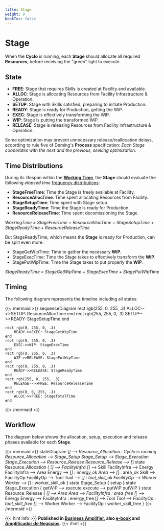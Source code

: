```yaml
---
title: Stage
weight: 9
bookToc: false
---
```

# Stage

When the **Cyclo** is running, each **Stage** should allocate all required **Resources**, before receiving the "green" light to execute.

## State

- **FREE**: Stage that requires Skills is created at Facility and available.
- **ALLOC**: Stage is allocating Resources from Facility Infrastructure & Operation.
- **SETUP**: Stage with Skills satisfied, preparing to initiate Production.
- **READY**: Stage is ready for Production, getting the WiP.
- **EXEC**: Stage is effectively transforming the WiP.
- **WIP**: Stage is putting the transformed WiP.
- **RELEASE**: Stage is releasing Resources from Facility Infrastructure & Operation.

Some optimization may prevent unnecessary release/reallocation delays, according to rule five of Deming's **Process** specification: *Each Stage cooperates with the next and the previous, seeking optimization*.

## Time Distributions

During its lifespan within the [**Working Time**](/posts/tpm), the **Stage** should evaluate the following *elapsed time* [frequency distributions](/posts/stats):

- **StageFreeTime**: Time the Stage is freely available at Facility.
- **ResourceAllocTime**: Time spent allocating Resources from Facility.
- **StageSetupTime**: Time spent with Stage setup.
- **StageReadyTime**: Time the Stage is ready for Production.
- **ResourceReleaseTime**: Time spent decomissioning the Stage.

*WorkingTime = StageFreeTime + ResourceAllocTime + StageSetupTime + StageReadyTime + ResourceReleaseTime* 

But StageReadyTime, which means the **Stage** is ready for Production, can be split even more:

- StageGetWipTime: Time to gather the necessary **WiP**.
- StageExecTime: Time the Stage takes to effectively transform the **WiP**.
- StagePutWipTime: Time the Stage takes to put properly the **WiP**.

*StageReadyTime = StageGetWipTime + StageExecTime + StagePutWipTime*  

## Timing

The following diagram represents the timeline including all states:

{{< mermaid >}}
sequenceDiagram
    rect rgb(255, 0, 255, .3)
        ALLOC-->>SETUP: ResourceAllocTime
    end
    rect rgb(255, 255, 0, .3)
        SETUP-->>READY: StageSetupTime
    end

    rect rgb(0, 255, 0, .3)
        READY->>EXEC: StageGetWipTime
    end
    rect rgb(0, 255, 0, .3)
        EXEC->>WIP: StageExecTime
    end
    rect rgb(0, 255, 0, .3)
        WIP->>RELEASE: StagePutWipTime
    end
    rect rgb(0, 255, 0, .3)
        READY->>RELEASE: StageReadyTime
    end
    rect rgb(255, 0, 255, .3)
        RELEASE-->>FREE: ResourceReleaseTime
    end
    rect rgb(0, 0, 255, .3)
        ALLOC->>FREE: StageTotalTime
    end
{{< /mermaid >}}

## Workflow

The diagram below shows the allocation, setup, execution and release phases available for each **Stage**.

{{< mermaid >}}
stateDiagram
    [*] --> Resource_Allocation : Cyclo is running
    Resource_Allocation --> Stage_Setup
    Stage_Setup --> Stage_Execution
    Stage_Execution --> Resource_Release
    Resource_Release --> [*]
    state Resource_Allocation {
        [*] --> FacilityInfra
        [*] --> Skill
        FacilityInfra --> Energy
        FacilityInfra --> Area
        Energy --> [*] : energy_ok
        Area --> [*] : area_ok
        Skill --> FacilityOp
        FacilityOp --> Tool
        Tool --> [*] : tool_skill_ok
        FacilityOp --> Worker
        Worker --> [*] : worker_skill_ok
    }
    state Stage_Setup {
        setup
    }
    state Stage_Execution {
        getWiP --> execute
        execute --> putWiP
        putWiP
    }
    state Resource_Release {
        [*] --> Area
        Area --> FacilityInfra : area_free
        [*] --> Energy
        Energy --> FacilityInfra : energy_free
        [*] --> Tool
        Tool --> FacilityOp : tool_skill_free
        [*] --> Worker
        Worker --> FacilityOp : worker_skill_free
    }
{{< /mermaid >}}

{{< hint info >}}
**Published in [Business Amplifier](https://www.amazon.com/Business-Amplifier-M-Sc-Motta-Lopes/dp/B083XGK14Q), also [e-book](https://www.amazon.com/Business-Amplifier-Jose-Motta-Lopes-ebook-dp-B086L6V6QY/dp/B086L6V6QY/) and [Amplificador de Negócios](https://www.amazon.com/M-Sc-Jose-Motta-Lopes/dp/8592301009).**
{{< /hint >}}
